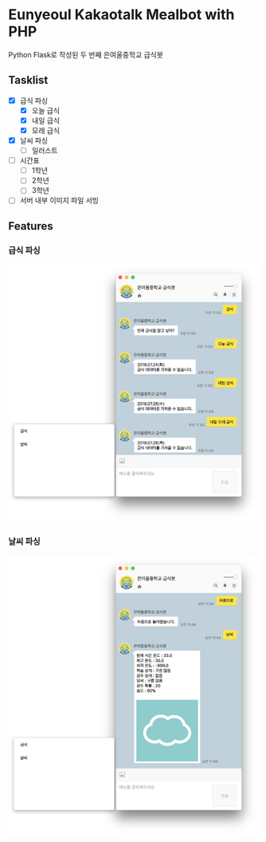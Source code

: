 # Eunyeoul Kakaotalk Mealbot with PHP

Python Flask로 작성된 두 번째 은여울중학교 급식봇 

## Tasklist

- [x] 급식 파싱
    - [x] 오늘 급식
    - [x] 내일 급식
    - [x] 모레 급식
- [x] 날씨 파싱
    - [ ] 일러스트
- [ ] 시간표
    - [ ] 1학년
    - [ ] 2학년
    - [ ] 3학년
- [ ] 서버 내부 이미지 파일 서빙

## Features

### 급식 파싱
![screenshot - parse school meal infomation](./screenshots/meal.png)

### 날씨 파싱
![screenshot - parse weather infomation](./screenshots/weather.png)
